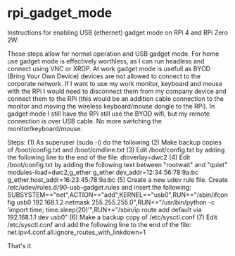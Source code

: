 # rpi_gadget_mode
Instructions for enabling USB (ethernet) gadget mode on RPi 4 and RPi Zero 2W.

These steps allow for normal operation and USB gadget mode. For home use gadget mode is effectively worthless, as I can run headless and connect using VNC or XRDP. At work gadget mode is usefull as BYOD (Bring Your Own Device) devices are not allowed to connect to the corporate network. If I want to use my work monitor, keyboard and mouse with the RPi I would need to disconnect them from my company device and connect them to the RPi (this would be an addition cable connection to the monitor and moving the wireless keyboard/mouse dongle to the RPi). In gadget mode I still have the RPi still use the BYOD wifi, but my remote connection is over USB cable. No more switching the monitor/keyboard/mouse.

Steps:
(1) As superuser (sudo -i) do the following
(2) Make backup copies of /boot/config.txt and /boot/cmdline.txt
(3) Edit /boot/config.txt by adding the following line to the end of the file:
dtoverlay=dwc2
(4) Edit /boot/config.txt by adding the following text between "rootwait" and "quiet"
modules-load=dwc2,g_ether g_ether.dev_addr=12:34:56:78:9a:bc g_ether.host_addr=16:23:45:78:9a:bc
(5) Create a new udev rule file. Create /etc/udev/rules.d/90-usb-gadget.rules and insert the following:
SUBSYSTEM=="net",ACTION=="add",KERNEL=="usb0",RUN+="/sbin/ifconfig usb0 192.168.1.2 netmask 255.255.255.0",RUN+="/usr/bin/python -c 'import time; time.sleep(20)'",RUN+="/sbin/ip route add default via 192.168.1.1 dev usb0"
(6) Make a backup copy of /etc/sysctl.conf
(7) Edit /etc/sysctl.conf and add the following line to the end of the file:
net.ipv4.conf.all.ignore_routes_with_linkdown=1

That's it.
